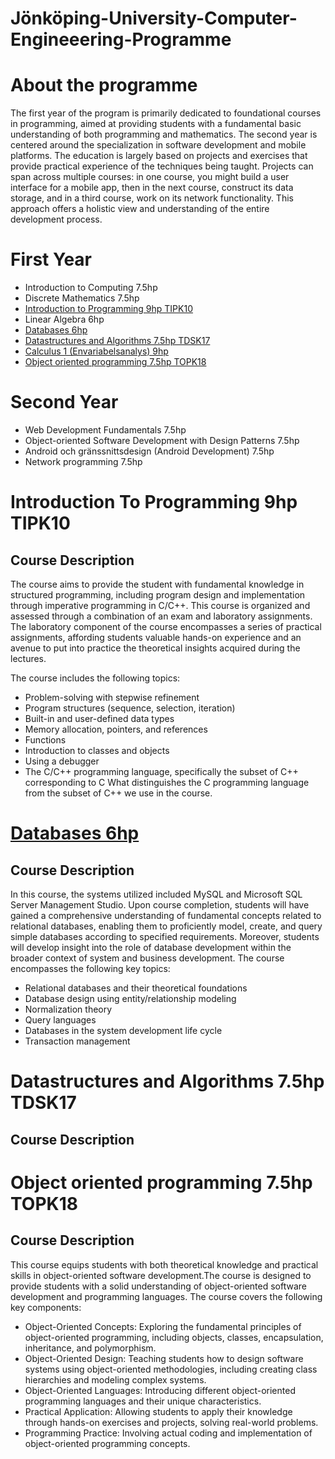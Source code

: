 # Jönköping-University-Computer-Engineeering-Programme

# About the programme
The first year of the program is primarily dedicated to foundational courses in programming, aimed at providing students with a fundamental basic understanding of both programming and mathematics. The second year is centered around the specialization in software development and mobile platforms.
The education is largely based on projects and exercises that provide practical experience of the techniques being taught. Projects can span across multiple courses: in one course, you might build a user interface for a mobile app, then in the next course, construct its data storage, and in a third course, work on its network functionality. This approach offers a holistic view and understanding of the entire development process.

# First Year 

- Introduction to Computing 7.5hp 
- Discrete Mathematics 7.5hp
- [Introduction to Programming 9hp TIPK10](#introduction-to-programming-9hpTIPK10)
- Linear Algebra 6hp
- [Databases 6hp](#databases-6hp)
- [Datastructures and Algorithms 7.5hp TDSK17](#datastructures-and-algorithms-75hptdsk17)
- [Calculus 1 (Envariabelsanalys) 9hp](#Calculus-1-Envariabelsanalys-9hp)
- [Object oriented programming 7.5hp TOPK18](#object-oriented-programming-75hptopk18)




# Second Year 
-  Web Development Fundamentals 7.5hp
-  Object-oriented Software Development with Design Patterns 7.5hp
-  Android och gränssnittsdesign (Android Development) 7.5hp
-  Network programming 7.5hp

# Introduction To Programming 9hp TIPK10
## Course Description 
The course aims to provide the student with fundamental knowledge in structured programming, including program design and implementation through imperative programming in C/C++. This course is organized and assessed through a combination of an exam and laboratory assignments. The laboratory component of the course encompasses a series of practical assignments, affording students valuable hands-on experience and an avenue to put into practice the theoretical insights acquired during the lectures.

The course includes the following topics:
- Problem-solving with stepwise refinement
- Program structures (sequence, selection, iteration)
- Built-in and user-defined data types
- Memory allocation, pointers, and references
- Functions
- Introduction to classes and objects
- Using a debugger
- The C/C++ programming language, specifically the subset of C++ corresponding to C What distinguishes the C programming language from the subset of C++ we use in the course.

 # [Databases 6hp](https://github.com/Nazlizamanian/OnlineWebShopDatabaseSQL)
 ## Course Description 
In this course, the systems utilized included MySQL and Microsoft SQL Server Management Studio. Upon course completion, students will have gained a comprehensive understanding of fundamental concepts related to relational databases, enabling them to proficiently model, create, and query simple databases according to specified requirements. Moreover, students will develop insight into the role of database development within the broader context of system and business development. The course encompasses the following key topics:
- Relational databases and their theoretical foundations
- Database design using entity/relationship modeling
- Normalization theory
- Query languages
- Databases in the system development life cycle
- Transaction management

# Datastructures and Algorithms 7.5hp TDSK17


## Course Description 


# Object oriented programming 7.5hp TOPK18

## Course Description 
This course equips students with both theoretical knowledge and practical skills in object-oriented software development.The course is designed to provide students with a solid understanding of object-oriented software development and programming languages. The course covers the following key components:
- Object-Oriented Concepts: Exploring the fundamental principles of object-oriented programming, including objects, classes, encapsulation, inheritance, and polymorphism.
- Object-Oriented Design: Teaching students how to design software systems using object-oriented methodologies, including creating class hierarchies and modeling complex systems.
- Object-Oriented Languages: Introducing different object-oriented programming languages and their unique characteristics.
- Practical Application: Allowing students to apply their knowledge through hands-on exercises and projects, solving real-world problems.
- Programming Practice: Involving actual coding and implementation of object-oriented programming concepts.















